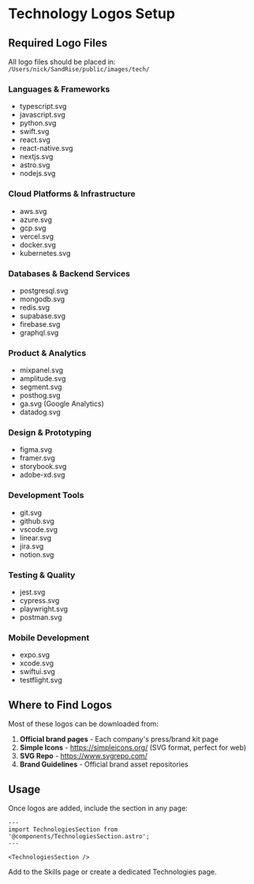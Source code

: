 # Technology Logos Setup

## Required Logo Files

All logo files should be placed in: `/Users/nick/SandRise/public/images/tech/`

### Languages & Frameworks
- typescript.svg
- javascript.svg
- python.svg
- swift.svg
- react.svg
- react-native.svg
- nextjs.svg
- astro.svg
- nodejs.svg

### Cloud Platforms & Infrastructure
- aws.svg
- azure.svg
- gcp.svg
- vercel.svg
- docker.svg
- kubernetes.svg

### Databases & Backend Services
- postgresql.svg
- mongodb.svg
- redis.svg
- supabase.svg
- firebase.svg
- graphql.svg

### Product & Analytics
- mixpanel.svg
- amplitude.svg
- segment.svg
- posthog.svg
- ga.svg (Google Analytics)
- datadog.svg

### Design & Prototyping
- figma.svg
- framer.svg
- storybook.svg
- adobe-xd.svg

### Development Tools
- git.svg
- github.svg
- vscode.svg
- linear.svg
- jira.svg
- notion.svg

### Testing & Quality
- jest.svg
- cypress.svg
- playwright.svg
- postman.svg

### Mobile Development
- expo.svg
- xcode.svg
- swiftui.svg
- testflight.svg

## Where to Find Logos

Most of these logos can be downloaded from:
1. **Official brand pages** - Each company's press/brand kit page
2. **Simple Icons** - https://simpleicons.org/ (SVG format, perfect for web)
3. **SVG Repo** - https://www.svgrepo.com/
4. **Brand Guidelines** - Official brand asset repositories

## Usage

Once logos are added, include the section in any page:

```astro
---
import TechnologiesSection from '@components/TechnologiesSection.astro';
---

<TechnologiesSection />
```

Add to the Skills page or create a dedicated Technologies page.
